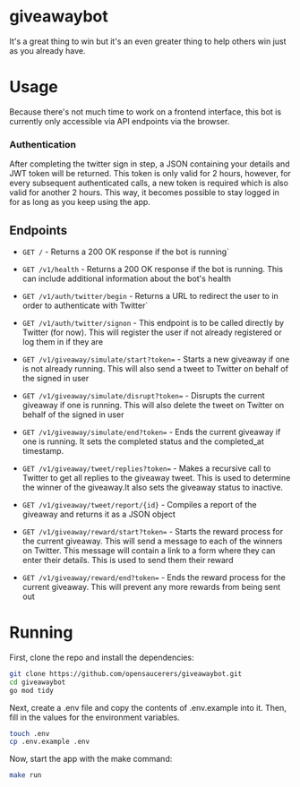 # giveawaybot

It's a great thing to win but it's an even greater thing to help others win just as you already have.

# Usage

Because there's not much time to work on a frontend interface, this bot is currently only accessible via API endpoints via the browser.

### Authentication

After completing the twitter sign in step, a JSON containing your details and JWT token will be returned. This token is only valid for 2 hours, however, for every subsequent authenticated calls, a new token is required which is also valid for another 2 hours. This way, it becomes possible to stay logged in for as long as you keep using the app.

## Endpoints

- `GET /` - Returns a 200 OK response if the bot is running`

- `GET /v1/health` - Returns a 200 OK response if the bot is running. This can include additional information about the bot's health

- `GET /v1/auth/twitter/begin` - Returns a URL to redirect the user to in order to authenticate with Twitter`

- `GET /v1/auth/twitter/signon` - This endpoint is to be called directly by Twitter (for now). This will register the user if not already registered or log them in if they are

- `GET /v1/giveaway/simulate/start?token=` - Starts a new giveaway if one is not already running. This will also send a tweet to Twitter on behalf of the signed in user

- `GET /v1/giveaway/simulate/disrupt?token=` - Disrupts the current giveaway if one is running. This will also delete the tweet on Twitter on behalf of the signed in user

- `GET /v1/giveaway/simulate/end?token=` - Ends the current giveaway if one is running. It sets the completed status and the completed_at timestamp.

- `GET /v1/giveaway/tweet/replies?token=` - Makes a recursive call to Twitter to get all replies to the giveaway tweet. This is used to determine the winner of the giveaway.It also sets the giveaway status to inactive.

- `GET /v1/giveaway/tweet/report/{id}` - Compiles a report of the giveaway and returns it as a JSON object

- `GET /v1/giveaway/reward/start?token=` - Starts the reward process for the current giveaway. This will send a message to each of the winners on Twitter. This message will contain a link to a form where they can enter their details. This is used to send them their reward

- `GET /v1/giveaway/reward/end?token=` - Ends the reward process for the current giveaway. This will prevent any more rewards from being sent out

# Running

First, clone the repo and install the dependencies:

```bash
git clone https://github.com/opensaucerers/giveawaybot.git
cd giveawaybot
go mod tidy
```

Next, create a .env file and copy the contents of .env.example into it. Then, fill in the values for the environment variables.

```bash
touch .env
cp .env.example .env
```

Now, start the app with the make command:

```bash
make run
```
